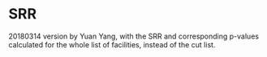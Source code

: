 # SRR
20180314 version by Yuan Yang, with the SRR and corresponding p-values calculated for the whole list of facilities, instead of the cut list. 
